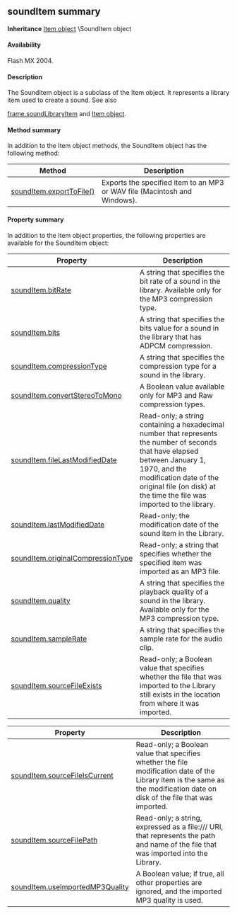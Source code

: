 ## soundItem summary

**Inheritance** [Item object](#_bookmark658) \SoundItem object

#### Availability

Flash MX 2004.

#### Description

The SoundItem object is a subclass of the Item object. It represents a library item used to create a sound. See also
>
[frame.soundLibraryItem](#_bookmark631) and [Item object](#_bookmark658).

#### Method summary

In addition to the Item object methods, the SoundItem object has the following method:

| **Method**                                | **Description**                                                           |
|-------------------------------------------|---------------------------------------------------------------------------|
| [soundItem.exportToFile()](#_bookmark833) | Exports the specified item to an MP3 or WAV file (Macintosh and Windows). |

#### Property summary

In addition to the Item object properties, the following properties are available for the SoundItem object:

| **Property**                                       | **Description**                                                                                                                                                                                                                                 |
|----------------------------------------------------|-------------------------------------------------------------------------------------------------------------------------------------------------------------------------------------------------------------------------------------------------|
| [soundItem.bitRate](#soundItem.bitRate)            | A string that specifies the bit rate of a sound in the library. Available only for the MP3 compression type.                                                                                                                                    |
| [soundItem.bits](#_bookmark830)                    | A string that specifies the bits value for a sound in the library that has ADPCM compression.                                                                                                                                                   |
| [soundItem.compressionType](#_bookmark831)         | A string that specifies the compression type for a sound in the library.                                                                                                                                                                        |
| [soundItem.convertStereoToMono](#_bookmark832)     | A Boolean value available only for MP3 and Raw compression types.                                                                                                                                                                               |
| [soundItem.fileLastModifiedDate](#_bookmark834)    | Read-only; a string containing a hexadecimal number that represents the number of seconds that have elapsed between January 1, 1970, and the modification date of the original file (on disk) at the time the file was imported to the library. |
| [soundItem.lastModifiedDate](#_bookmark835)        | Read-only; the modification date of the sound item in the Library.                                                                                                                                                                              |
| [soundItem.originalCompressionType](#_bookmark836) | Read-only; a string that specifies whether the specified item was imported as an MP3 file.                                                                                                                                                      |
| [soundItem.quality](#_bookmark837)                 | A string that specifies the playback quality of a sound in the library. Available only for the MP3 compression type.                                                                                                                            |
| [soundItem.sampleRate](#_bookmark838)              | A string that specifies the sample rate for the audio clip.                                                                                                                                                                                     |
| [soundItem.sourceFileExists](#_bookmark839)        | Read-only; a Boolean value that specifies whether the file that was imported to the Library still exists in the location from where it was imported.                                                                                            |

| **Property**                                     | **Description**                                                                                                                                                              |
|--------------------------------------------------|------------------------------------------------------------------------------------------------------------------------------------------------------------------------------|
| [soundItem.sourceFileIsCurrent](#_bookmark840)   | Read-only; a Boolean value that specifies whether the file modification date of the Library item is the same as the modification date on disk of the file that was imported. |
| [soundItem.sourceFilePath](#_bookmark841)        | Read-only; a string, expressed as a file:/// URI, that represents the path and name of the file that was imported into the Library.                                          |
| [soundItem.useImportedMP3Quality](#_bookmark842) | A Boolean value; if true, all other properties are ignored, and the imported MP3 quality is used.                                                                            |

<span id="soundItem.bitRate" class="anchor"></span>


